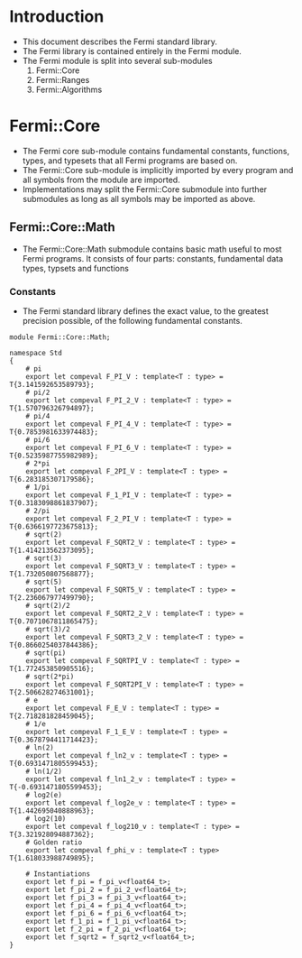 # Introduction 
* This document describes the Fermi standard library.
* The Fermi library is contained entirely in the Fermi module. 
* The Fermi module is split into several sub-modules
    1. Fermi::Core
    2. Fermi::Ranges
    3. Fermi::Algorithms
# Fermi::Core 
* The Fermi core sub-module contains fundamental constants, functions, types, and typesets that all Fermi programs are based on. 
* The Fermi::Core sub-module is implicitly imported by every program and all symbols from the module are imported.
* Implementations may split the Fermi::Core submodule into further submodules as long as all symbols may be imported as above.
## Fermi::Core::Math
* The Fermi::Core::Math submodule contains basic math useful to most Fermi programs. It consists of four parts: constants, fundamental data types, typsets and functions
### Constants
* The Fermi standard library defines the exact value, to the greatest precision possible, of the following fundamental constants.
```
module Fermi::Core::Math;

namespace Std 
{
    # pi
    export let compeval F_PI_V : template<T : type> = T{3.141592653589793};
    # pi/2 
    export let compeval F_PI_2_V : template<T : type> = T{1.570796326794897};
    # pi/4 
    export let compeval F_PI_4_V : template<T : type> = T{0.7853981633974483};
    # pi/6
    export let compeval F_PI_6_V : template<T : type> = T{0.5235987755982989};
    # 2*pi 
    export let compeval F_2PI_V : template<T : type> = T{6.283185307179586};
    # 1/pi 
    export let compeval F_1_PI_V : template<T : type> = T{0.3183098861837907};
    # 2/pi 
    export let compeval F_2_PI_V : template<T : type> = T{0.6366197723675813};
    # sqrt(2)
    export let compeval F_SQRT2_V : template<T : type> = T{1.414213562373095};
    # sqrt(3)
    export let compeval F_SQRT3_V : template<T : type> = T{1.732050807568877};
    # sqrt(5)
    export let compeval F_SQRT5_V : template<T : type> = T{2.236067977499790};
    # sqrt(2)/2
    export let compeval F_SQRT2_2_V : template<T : type> = T{0.7071067811865475};
    # sqrt(3)/2
    export let compeval F_SQRT3_2_V : template<T : type> = T{0.8660254037844386};
    # sqrt(pi)
    export let compeval F_SQRTPI_V : template<T : type> = T{1.772453850905516};
    # sqrt(2*pi)
    export let compeval F_SQRT2PI_V : template<T : type> = T{2.506628274631001};
    # e
    export let compeval F_E_V : template<T : type> = T{2.718281828459045};
    # 1/e
    export let compeval F_1_E_V : template<T : type> = T{0.3678794411714423};
    # ln(2)
    export let compeval f_ln2_v : template<T : type> = T{0.6931471805599453};
    # ln(1/2)
    export let compeval f_ln1_2_v : template<T : type> = T{-0.6931471805599453};
    # log2(e)
    export let compeval f_log2e_v : template<T : type> = T{1.442695040888963};
    # log2(10)
    export let compeval f_log210_v : template<T : type> = T{3.321928094887362};
    # Golden ratio
    export let compeval f_phi_v : template<T : type> T{1.618033988749895};

    # Instantiations 
    export let f_pi = f_pi_v<float64_t>;
    export let f_pi_2 = f_pi_2_v<float64_t>;
    export let f_pi_3 = f_pi_3_v<float64_t>;
    export let f_pi_4 = f_pi_4_v<float64_t>;
    export let f_pi_6 = f_pi_6_v<float64_t>;
    export let f_1_pi = f_1_pi_v<float64_t>;
    export let f_2_pi = f_2_pi_v<float64_t>;
    export let f_sqrt2 = f_sqrt2_v<float64_t>;
}
```